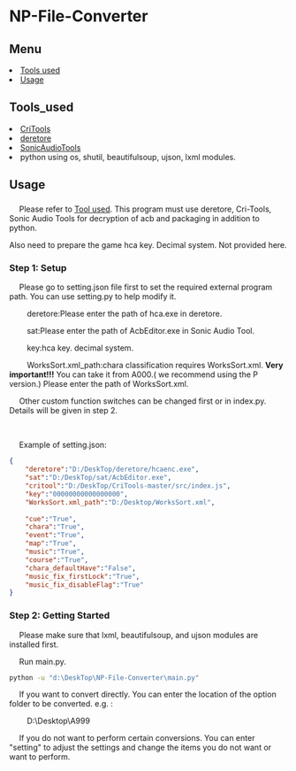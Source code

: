 # NP-File-Converter

## Menu

<li><a href="#Tools_used">Tools used</a></li>
<li><a href="#Usage">Usage</a></li>

## Tools_used

<li><a href="https://github.com/kohos/CriTools">CriTools</a></li>
<li><a href="https://github.com/OpenCGSS/DereTore">deretore</a></li>
<li><a href="https://github.com/blueskythlikesclouds/SonicAudioTools">SonicAudioTools</a></li>
<li>python using os, shutil, beautifulsoup, ujson, lxml modules.</li>

## Usage

### 

<p> 

&emsp; Please refer to <a href="#Tool_used">Tool used</a>. This program must use deretore, Cri-Tools, Sonic Audio Tools for decryption of acb and packaging in addition to python.

Also need to prepare the game hca key. Decimal system. Not provided here.

</p>

### Step 1: Setup


<p>
	
&emsp; Please go to setting.json file first to set the required external program path. You can use setting.py to help modify it.

&emsp;&emsp; deretore:Please enter the path of hca.exe in deretore.

&emsp;&emsp; sat:Please enter the path of AcbEditor.exe in Sonic Audio Tool.

&emsp;&emsp; key:hca key. decimal system. 

&emsp;&emsp; WorksSort.xml_path:chara classification requires WorksSort.xml. **Very important!!!** You can take it from A000.( we recommend using the P version.) Please enter the path of WorksSort.xml.

&emsp; Other custom function switches can be changed first or in index.py. Details will be given in step 2.

</p>
<br />
<p>
&emsp; Example of setting.json:

```json
{
    "deretore":"D:/DeskTop/deretore/hcaenc.exe",
    "sat":"D:/DeskTop/sat/AcbEditor.exe",
    "critool":"D:/DeskTop/CriTools-master/src/index.js",
    "key":"00000000000000000",
    "WorksSort.xml_path":"D:/Desktop/WorksSort.xml",
	
    "cue":"True",
    "chara":"True",
    "event":"True",
    "map":"True",
    "music":"True",
    "course":"True",
    "chara_defaultHave":"False",
    "music_fix_firstLock":"True",
    "music_fix_disableFlag":"True"
}

```
</p>

### Step 2: Getting Started

<p>
&emsp; Please make sure that lxml, beautifulsoup, and ujson modules are installed first.

&emsp; Run main.py.
	
```cmd	
python -u "d:\DeskTop\NP-File-Converter\main.py"
```
	
&emsp; If you want to convert directly. You can enter the location of the option folder to be converted. e.g. :

&emsp;&emsp; D:\Desktop\A999
	
&emsp; If you do not want to perform certain conversions. You can enter "setting" to adjust the settings and change the items you do not want or want to perform.

</p>
